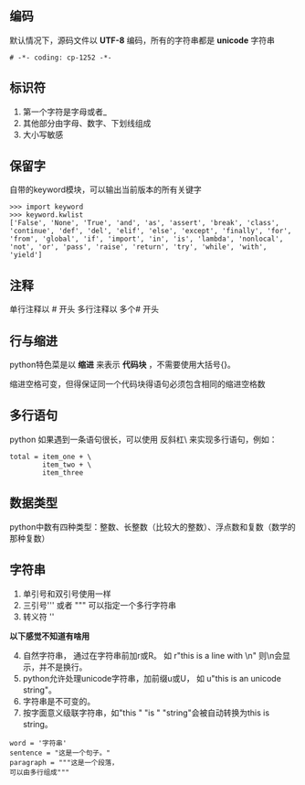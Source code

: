 ## 编码 ## 
默认情况下，源码文件以 **UTF-8** 编码，所有的字符串都是 **unicode** 字符串

```
# -*- coding: cp-1252 -*-
```
## 标识符 ## 

1. 第一个字符是字母或者_
2. 其他部分由字母、数字、下划线组成
3. 大小写敏感

## 保留字 ## 
自带的keyword模块，可以输出当前版本的所有关键字
```
>>> import keyword
>>> keyword.kwlist
['False', 'None', 'True', 'and', 'as', 'assert', 'break', 'class', 'continue', 'def', 'del', 'elif', 'else', 'except', 'finally', 'for', 'from', 'global', 'if', 'import', 'in', 'is', 'lambda', 'nonlocal', 'not', 'or', 'pass', 'raise', 'return', 'try', 'while', 'with', 'yield']
```

## 注释 ## 

单行注释以 # 开头
多行注释以 多个# 开头

## 行与缩进 ## 

python特色菜是以 **缩进** 来表示 **代码块** ，不需要使用大括号{}。

缩进空格可变，但得保证同一个代码块得语句必须包含相同的缩进空格数

## 多行语句 ## 
python 如果遇到一条语句很长，可以使用 反斜杠\ 来实现多行语句，例如：

```
total = item_one + \
		item_two + \
		item_three
```

## 数据类型 ## 

python中数有四种类型：整数、长整数（比较大的整数）、浮点数和复数（数学的那种复数）

## 字符串 ##
1. 单引号和双引号使用一样
2. 三引号''' 或者 """  可以指定一个多行字符串
3. 转义符 '\'

**以下感觉不知道有啥用**

4. 自然字符串， 通过在字符串前加r或R。 如 r"this is a line with \n" 则\n会显示，并不是换行。
5. python允许处理unicode字符串，加前缀u或U， 如 u"this is an unicode string"。
6. 字符串是不可变的。
7. 按字面意义级联字符串，如"this " "is " "string"会被自动转换为this is string。

```
word = '字符串'
sentence = "这是一个句子。"
paragraph = """这是一个段落，
可以由多行组成"""
```




